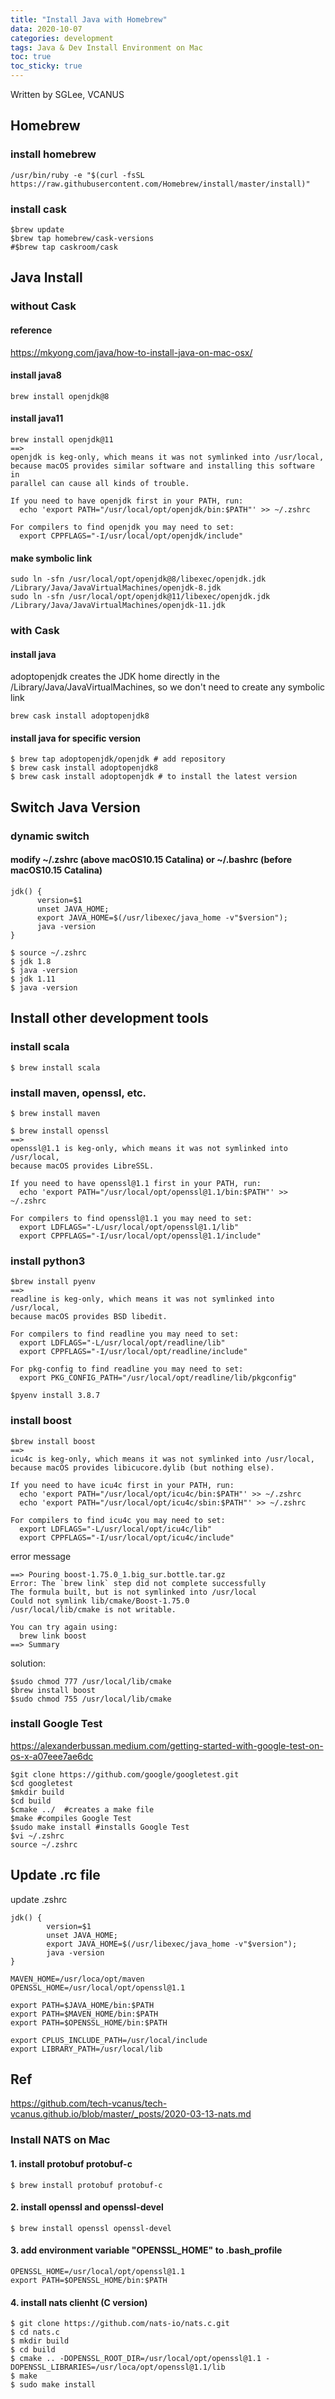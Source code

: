 ```yaml
---
title: "Install Java with Homebrew"
data: 2020-10-07
categories: development 
tags: Java & Dev Install Environment on Mac
toc: true
toc_sticky: true
---
```


Written by SGLee, VCANUS

## Homebrew
### install homebrew
```
/usr/bin/ruby -e "$(curl -fsSL https://raw.githubusercontent.com/Homebrew/install/master/install)"
```

### install cask
```
$brew update
$brew tap homebrew/cask-versions
#$brew tap caskroom/cask
```

## Java Install
### without Cask
#### reference
https://mkyong.com/java/how-to-install-java-on-mac-osx/
#### install java8
```
brew install openjdk@8
```
#### install java11
```
brew install openjdk@11
==>
openjdk is keg-only, which means it was not symlinked into /usr/local,
because macOS provides similar software and installing this software in
parallel can cause all kinds of trouble.

If you need to have openjdk first in your PATH, run:
  echo 'export PATH="/usr/local/opt/openjdk/bin:$PATH"' >> ~/.zshrc

For compilers to find openjdk you may need to set:
  export CPPFLAGS="-I/usr/local/opt/openjdk/include"
```
#### make symbolic link
```
sudo ln -sfn /usr/local/opt/openjdk@8/libexec/openjdk.jdk /Library/Java/JavaVirtualMachines/openjdk-8.jdk
sudo ln -sfn /usr/local/opt/openjdk@11/libexec/openjdk.jdk /Library/Java/JavaVirtualMachines/openjdk-11.jdk
```

### with Cask
#### install java
adoptopenjdk creates the JDK home directly in the /Library/Java/JavaVirtualMachines, so we don't need to create any symbolic link
```
brew cask install adoptopenjdk8
```

#### install java for specific version
```
$ brew tap adoptopenjdk/openjdk # add repository
$ brew cask install adoptopenjdk8
$ brew cask install adoptopenjdk # to install the latest version
```

## Switch Java Version
### dynamic switch
#### modify ~/.zshrc (above macOS10.15 Catalina) or ~/.bashrc (before macOS10.15 Catalina)
```
jdk() {
      version=$1
      unset JAVA_HOME;
      export JAVA_HOME=$(/usr/libexec/java_home -v"$version");
      java -version
}
```
```
$ source ~/.zshrc
$ jdk 1.8
$ java -version
$ jdk 1.11
$ java -version
```
## Install other development tools

### install scala
```
$ brew install scala
```
### install maven, openssl, etc.
```
$ brew install maven
```
```
$ brew install openssl
==>
openssl@1.1 is keg-only, which means it was not symlinked into /usr/local,
because macOS provides LibreSSL.

If you need to have openssl@1.1 first in your PATH, run:
  echo 'export PATH="/usr/local/opt/openssl@1.1/bin:$PATH"' >> ~/.zshrc

For compilers to find openssl@1.1 you may need to set:
  export LDFLAGS="-L/usr/local/opt/openssl@1.1/lib"
  export CPPFLAGS="-I/usr/local/opt/openssl@1.1/include"
```
### install python3
```
$brew install pyenv
==>
readline is keg-only, which means it was not symlinked into /usr/local,
because macOS provides BSD libedit.

For compilers to find readline you may need to set:
  export LDFLAGS="-L/usr/local/opt/readline/lib"
  export CPPFLAGS="-I/usr/local/opt/readline/include"

For pkg-config to find readline you may need to set:
  export PKG_CONFIG_PATH="/usr/local/opt/readline/lib/pkgconfig"
  
$pyenv install 3.8.7
```
### install boost
```
$brew install boost
==>
icu4c is keg-only, which means it was not symlinked into /usr/local,
because macOS provides libicucore.dylib (but nothing else).

If you need to have icu4c first in your PATH, run:
  echo 'export PATH="/usr/local/opt/icu4c/bin:$PATH"' >> ~/.zshrc
  echo 'export PATH="/usr/local/opt/icu4c/sbin:$PATH"' >> ~/.zshrc

For compilers to find icu4c you may need to set:
  export LDFLAGS="-L/usr/local/opt/icu4c/lib"
  export CPPFLAGS="-I/usr/local/opt/icu4c/include"
```
error message
```
==> Pouring boost-1.75.0_1.big_sur.bottle.tar.gz
Error: The `brew link` step did not complete successfully
The formula built, but is not symlinked into /usr/local
Could not symlink lib/cmake/Boost-1.75.0
/usr/local/lib/cmake is not writable.

You can try again using:
  brew link boost
==> Summary
```
solution:
```
$sudo chmod 777 /usr/local/lib/cmake
$brew install boost
$sudo chmod 755 /usr/local/lib/cmake
```
### install Google Test
https://alexanderbussan.medium.com/getting-started-with-google-test-on-os-x-a07eee7ae6dc
```
$git clone https://github.com/google/googletest.git
$cd googletest 
$mkdir build 
$cd build
$cmake ../  #creates a make file 
$make #compiles Google Test
$sudo make install #installs Google Test
$vi ~/.zshrc 
source ~/.zshrc
```

## Update .rc file
update .zshrc 
```
jdk() {
        version=$1
        unset JAVA_HOME;
        export JAVA_HOME=$(/usr/libexec/java_home -v"$version");
        java -version
}

MAVEN_HOME=/usr/loca/opt/maven
OPENSSL_HOME=/usr/local/opt/openssl@1.1

export PATH=$JAVA_HOME/bin:$PATH
export PATH=$MAVEN_HOME/bin:$PATH
export PATH=$OPENSSL_HOME/bin:$PATH

export CPLUS_INCLUDE_PATH=/usr/local/include
export LIBRARY_PATH=/usr/local/lib
```

## Ref
https://github.com/tech-vcanus/tech-vcanus.github.io/blob/master/_posts/2020-03-13-nats.md

### Install NATS on Mac
#### 1. install protobuf protobuf-c
```
$ brew install protobuf protobuf-c
```
#### 2. install openssl and openssl-devel
```
$ brew install openssl openssl-devel
```
#### 3. add environment variable "OPENSSL_HOME" to .bash_profile
```
OPENSSL_HOME=/usr/local/opt/openssl@1.1
export PATH=$OPENSSL_HOME/bin:$PATH
```
#### 4. install nats clienht (C version)
```
$ git clone https://github.com/nats-io/nats.c.git
$ cd nats.c
$ mkdir build
$ cd build
$ cmake .. -DOPENSSL_ROOT_DIR=/usr/local/opt/openssl@1.1 -DOPENSSL_LIBRARIES=/usr/loca/opt/openssl@1.1/lib
$ make
$ sudo make install
```
